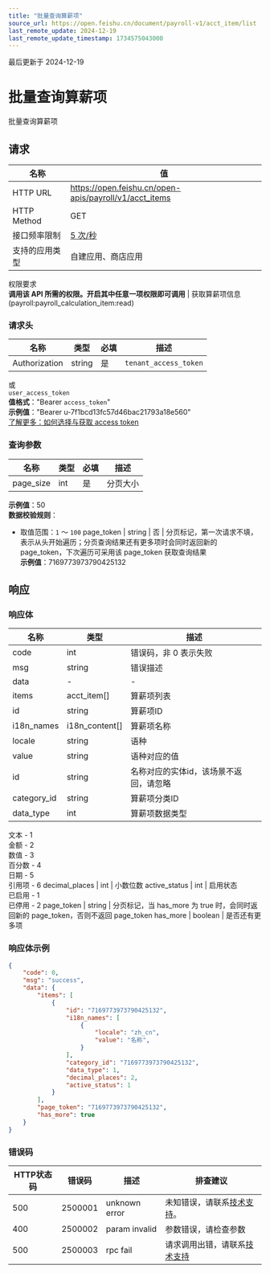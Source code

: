 ```yaml
---
title: "批量查询算薪项"
source_url: https://open.feishu.cn/document/payroll-v1/acct_item/list
last_remote_update: 2024-12-19
last_remote_update_timestamp: 1734575043000
---
```

最后更新于 2024-12-19

# 批量查询算薪项

批量查询算薪项

## 请求
名称 | 值
---|---
HTTP URL | https://open.feishu.cn/open-apis/payroll/v1/acct_items
HTTP Method | GET
接口频率限制 | [5 次/秒](https://open.feishu.cn/document/ukTMukTMukTM/uUzN04SN3QjL1cDN)
支持的应用类型 | 自建应用、商店应用
权限要求  
            **调用该 API 所需的权限。开启其中任意一项权限即可调用** | 获取算薪项信息(payroll:payroll_calculation_item:read)

### 请求头

名称 | 类型 | 必填 | 描述
--- | --- | --- | ---
Authorization | string | 是 | `tenant_access_token`  
或  
`user_access_token`  
**值格式**："Bearer `access_token`"  
**示例值**："Bearer u-7f1bcd13fc57d46bac21793a18e560"  
[了解更多：如何选择与获取 access token](https://open.feishu.cn/document/uAjLw4CM/ugTN1YjL4UTN24CO1UjN/trouble-shooting/how-to-choose-which-type-of-token-to-use)

### 查询参数

名称 | 类型 | 必填 | 描述
--- | --- | --- | ---
page_size | int | 是 | 分页大小  
**示例值**：50  
**数据校验规则**：  
- 取值范围：`1` ～ `100`
page_token | string | 否 | 分页标记，第一次请求不填，表示从头开始遍历；分页查询结果还有更多项时会同时返回新的 page_token，下次遍历可采用该 page_token 获取查询结果  
**示例值**：7169773973790425132

## 响应

### 响应体

名称 | 类型 | 描述
--- | --- | ---
code | int | 错误码，非 0 表示失败
msg | string | 错误描述
data | \- | \-
items | acct_item\[\] | 算薪项列表
id | string | 算薪项ID
i18n_names | i18n_content\[\] | 算薪项名称
locale | string | 语种
value | string | 语种对应的值
id | string | 名称对应的实体id，该场景不返回，请忽略
category_id | string | 算薪项分类ID
data_type | int | 算薪项数据类型  
文本 - 1  
金额 - 2  
数值 - 3  
百分数 - 4  
日期 - 5  
引用项 - 6
decimal_places | int | 小数位数
active_status | int | 启用状态  
已启用 - 1  
已停用 - 2
page_token | string | 分页标记，当 has_more 为 true 时，会同时返回新的 page_token，否则不返回 page_token
has_more | boolean | 是否还有更多项

### 响应体示例
```json
{
    "code": 0,
    "msg": "success",
    "data": {
        "items": [
            {
                "id": "7169773973790425132",
                "i18n_names": [
                    {
                        "locale": "zh_cn",
                        "value": "名称",
                    }
                ],
                "category_id": "7169773973790425132",
                "data_type": 1,
                "decimal_places": 2,
                "active_status": 1
            }
        ],
        "page_token": "7169773973790425132",
        "has_more": true
    }
}
```

### 错误码

HTTP状态码 | 错误码 | 描述 | 排查建议
--- | --- | --- | ---
500 | 2500001 | unknown error | 未知错误，请联系[技术支持](https://applink.feishu.cn/TLJpeNdW)。
400 | 2500002 | param invalid | 参数错误，请检查参数
500 | 2500003 | rpc fail | 请求调用出错，请联系[技术支持](https://applink.feishu.cn/TLJpeNdW)
